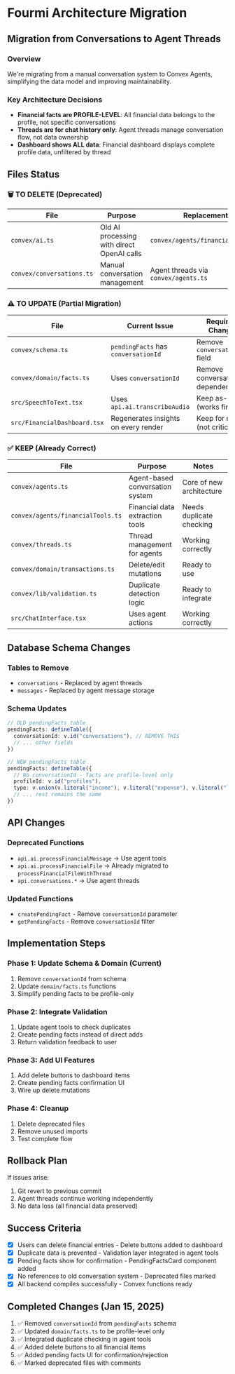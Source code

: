 # Fourmi Architecture Migration

## Migration from Conversations to Agent Threads

### Overview
We're migrating from a manual conversation system to Convex Agents, simplifying the data model and improving maintainability.

### Key Architecture Decisions
- **Financial facts are PROFILE-LEVEL**: All financial data belongs to the profile, not specific conversations
- **Threads are for chat history only**: Agent threads manage conversation flow, not data ownership
- **Dashboard shows ALL data**: Financial dashboard displays complete profile data, unfiltered by thread

## Files Status

### 🗑️ TO DELETE (Deprecated)

| File | Purpose | Replacement | Status |
|------|---------|-------------|--------|
| `convex/ai.ts` | Old AI processing with direct OpenAI calls | `convex/agents/financialTools.ts` | PENDING DELETION |
| `convex/conversations.ts` | Manual conversation management | Agent threads via `convex/agents.ts` | PENDING DELETION |

### ⚠️ TO UPDATE (Partial Migration)

| File | Current Issue | Required Change | Status |
|------|--------------|-----------------|--------|
| `convex/schema.ts` | `pendingFacts` has `conversationId` | Remove `conversationId` field | PENDING |
| `convex/domain/facts.ts` | Uses `conversationId` | Remove conversation dependency | PENDING |
| `src/SpeechToText.tsx` | Uses `api.ai.transcribeAudio` | Keep as-is (works fine) | NO CHANGE |
| `src/FinancialDashboard.tsx` | Regenerates insights on every render | Keep for now (not critical) | NO CHANGE |

### ✅ KEEP (Already Correct)

| File | Purpose | Notes |
|------|---------|-------|
| `convex/agents.ts` | Agent-based conversation system | Core of new architecture |
| `convex/agents/financialTools.ts` | Financial data extraction tools | Needs duplicate checking |
| `convex/threads.ts` | Thread management for agents | Working correctly |
| `convex/domain/transactions.ts` | Delete/edit mutations | Ready to use |
| `convex/lib/validation.ts` | Duplicate detection logic | Ready to integrate |
| `src/ChatInterface.tsx` | Uses agent actions | Working correctly |

## Database Schema Changes

### Tables to Remove
- `conversations` - Replaced by agent threads
- `messages` - Replaced by agent message storage

### Schema Updates
```typescript
// OLD pendingFacts table
pendingFacts: defineTable({
  conversationId: v.id("conversations"), // REMOVE THIS
  // ... other fields
})

// NEW pendingFacts table
pendingFacts: defineTable({
  // No conversationId - facts are profile-level only
  profileId: v.id("profiles"),
  type: v.union(v.literal("income"), v.literal("expense"), v.literal("loan")),
  // ... rest remains the same
})
```

## API Changes

### Deprecated Functions
- `api.ai.processFinancialMessage` → Use agent tools
- `api.ai.processFinancialFile` → Already migrated to `processFinancialFileWithThread`
- `api.conversations.*` → Use agent threads

### Updated Functions
- `createPendingFact` - Remove `conversationId` parameter
- `getPendingFacts` - Remove `conversationId` filter

## Implementation Steps

### Phase 1: Update Schema & Domain (Current)
1. Remove `conversationId` from schema
2. Update `domain/facts.ts` functions
3. Simplify pending facts to be profile-only

### Phase 2: Integrate Validation
1. Update agent tools to check duplicates
2. Create pending facts instead of direct adds
3. Return validation feedback to user

### Phase 3: Add UI Features
1. Add delete buttons to dashboard items
2. Create pending facts confirmation UI
3. Wire up delete mutations

### Phase 4: Cleanup
1. Delete deprecated files
2. Remove unused imports
3. Test complete flow

## Rollback Plan
If issues arise:
1. Git revert to previous commit
2. Agent threads continue working independently
3. No data loss (all financial data preserved)

## Success Criteria
- [x] Users can delete financial entries - Delete buttons added to dashboard
- [x] Duplicate data is prevented - Validation layer integrated in agent tools
- [x] Pending facts show for confirmation - PendingFactsCard component added
- [x] No references to old conversation system - Deprecated files marked
- [x] All backend compiles successfully - Convex functions ready

## Completed Changes (Jan 15, 2025)
1. ✅ Removed `conversationId` from `pendingFacts` schema
2. ✅ Updated `domain/facts.ts` to be profile-level only
3. ✅ Integrated duplicate checking in agent tools
4. ✅ Added delete buttons to all financial items
5. ✅ Added pending facts UI for confirmation/rejection
6. ✅ Marked deprecated files with comments